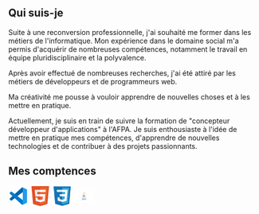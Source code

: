 ## Qui suis-je

Suite à une reconversion professionnelle, j'ai souhaité me former dans les métiers de l'informatique. Mon expérience dans le domaine social m'a permis d'acquérir de nombreuses compétences, notamment le travail en équipe pluridisciplinaire et la polyvalence.

Après avoir effectué de nombreuses recherches, j'ai été attiré par les métiers de développeurs et de programmeurs web. 

Ma créativité me pousse à vouloir apprendre de nouvelles choses et à les mettre en pratique.

Actuellement, je suis en train de suivre la formation de "concepteur développeur d'applications" à l'AFPA. 
Je suis enthousiaste à l'idée de mettre en pratique mes compétences, d'apprendre de nouvelles technologies et de contribuer à des projets passionnants.
## Mes comptences 
<img align="center" alt="vscode=" width="40px" src="./img/vscode.svg" />
<img align="center" alt="vscode=" width="40px" src="./img/html.svg" /> <img align="center" alt="vscode=" width="40px" src="./img/css3.svg" /> <img align="center" alt="vscode=" width="40px" src="./img/java.svg" />


